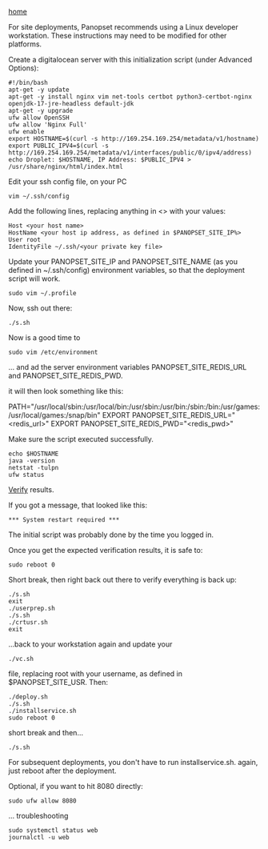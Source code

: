 [home](../README.md)

For site deployments, Panopset recommends using a Linux developer workstation.
These instructions may need to be modified for other platforms.

Create a digitalocean server with this initialization script (under Advanced Options):


    #!/bin/bash
    apt-get -y update
    apt-get -y install nginx vim net-tools certbot python3-certbot-nginx openjdk-17-jre-headless default-jdk
    apt-get -y upgrade
    ufw allow OpenSSH
    ufw allow 'Nginx Full'
    ufw enable
    export HOSTNAME=$(curl -s http://169.254.169.254/metadata/v1/hostname)
    export PUBLIC_IPV4=$(curl -s http://169.254.169.254/metadata/v1/interfaces/public/0/ipv4/address)
    echo Droplet: $HOSTNAME, IP Address: $PUBLIC_IPV4 > /usr/share/nginx/html/index.html


Edit your ssh config file, on your PC


    vim ~/.ssh/config


Add the following lines, replacing anything in <> with your values:


    Host <your host name>
    HostName <your host ip address, as defined in $PANOPSET_SITE_IP%>
    User root
    IdentityFile ~/.ssh/<your private key file>


Update your PANOPSET_SITE_IP and PANOPSET_SITE_NAME (as you defined in ~/.ssh/config) environment variables, so that the deployment script will work.



    sudo vim ~/.profile



Now, ssh out there:


    ./s.sh


Now is a good time to


    sudo vim /etc/environment


... and ad the server environment variables PANOPSET_SITE_REDIS_URL and PANOPSET_SITE_REDIS_PWD.

it will then look something like this:


PATH="/usr/local/sbin:/usr/local/bin:/usr/sbin:/usr/bin:/sbin:/bin:/usr/games:/usr/local/games:/snap/bin"
EXPORT PANOPSET_SITE_REDIS_URL="<redis_url>"
EXPORT PANOPSET_SITE_REDIS_PWD="<redis_pwd>"


Make sure the script executed successfully.


    echo $HOSTNAME
    java -version
    netstat -tulpn
    ufw status


[Verify](./verify.md) results.


If you got a message, that looked like this:


    *** System restart required ***


The initial script was probably done by the time you logged in.

Once you get the expected verification results, it is safe to:


    sudo reboot 0



Short break, then right back out there to verify everything is back up:


    ./s.sh
    exit
    ./userprep.sh
    ./s.sh
    ./crtusr.sh
    exit


...back to your workstation again and update your 


    ./vc.sh


file, replacing root with your username, as defined in $PANOPSET_SITE_USR. Then:


    ./deploy.sh
    ./s.sh
    ./installservice.sh
    sudo reboot 0


short break and then...


    ./s.sh


For subsequent deployments, you don't have to run installservice.sh. again, 
just reboot after the deployment.

Optional, if you want to hit 8080 directly:


    sudo ufw allow 8080


... troubleshooting


    sudo systemctl status web
    journalctl -u web
    